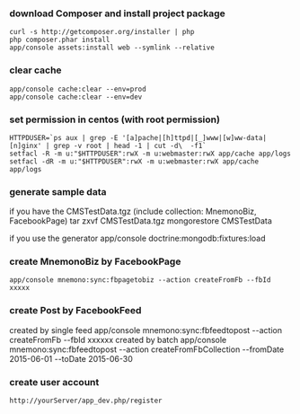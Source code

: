 ### download Composer and install project package
    curl -s http://getcomposer.org/installer | php
    php composer.phar install
    app/console assets:install web --symlink --relative

### clear cache
    app/console cache:clear --env=prod
    app/console cache:clear --env=dev

### set permission in centos (with root permission)
    HTTPDUSER=`ps aux | grep -E '[a]pache|[h]ttpd|[_]www|[w]ww-data|[n]ginx' | grep -v root | head -1 | cut -d\  -f1`
    setfacl -R -m u:"$HTTPDUSER":rwX -m u:webmaster:rwX app/cache app/logs
    setfacl -dR -m u:"$HTTPDUSER":rwX -m u:webmaster:rwX app/cache app/logs

### generate sample data
if you have the CMSTestData.tgz (include collection: MnemonoBiz, FacebookPage)
    tar zxvf CMSTestData.tgz
    mongorestore CMSTestData

if you use the generator
    app/console doctrine:mongodb:fixtures:load

### create MnemonoBiz by FacebookPage
    app/console mnemono:sync:fbpagetobiz --action createFromFb --fbId xxxxx

### create Post by FacebookFeed
created by single feed
    app/console mnemono:sync:fbfeedtopost --action createFromFb --fbId xxxxxx
created by batch
    app/console mnemono:sync:fbfeedtopost --action createFromFbCollection --fromDate 2015-06-01 --toDate 2015-06-30

### create user account
    http://yourServer/app_dev.php/register
